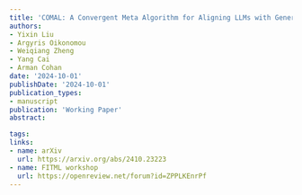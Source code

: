 ```yaml
---
title: 'COMAL: A Convergent Meta Algorithm for Aligning LLMs with General Preferences'
authors:
- Yixin Liu
- Argyris Oikonomou
- Weiqiang Zheng
- Yang Cai
- Arman Cohan
date: '2024-10-01'
publishDate: '2024-10-01'
publication_types:
- manuscript
publication: 'Working Paper'
abstract: 

tags:
links:
- name: arXiv
  url: https://arxiv.org/abs/2410.23223
- name: FITML workshop
  url: https://openreview.net/forum?id=ZPPLKEnrPf
---
```

